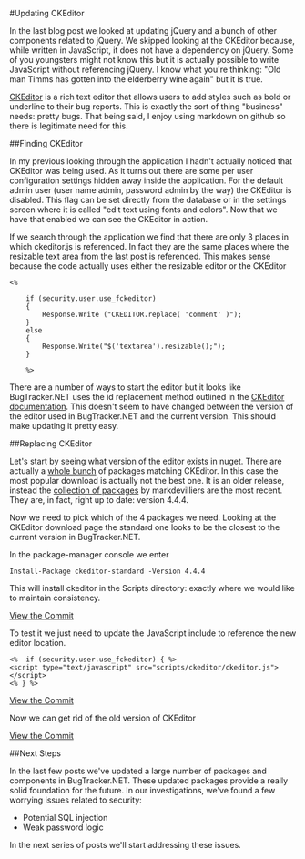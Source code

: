 #Updating CKEditor

In the last blog post we looked at updating jQuery and a bunch of other components related to jQuery. We skipped looking at the CKEditor because, while written in JavaScript, it does not have a dependency on jQuery. Some of you youngsters might not know this but it is actually possible to write JavaScript without referencing jQuery. I know what you're thinking: "Old man Timms has gotten into the elderberry wine again" but it is true.

[CKEditor](http://ckeditor.com/) is a rich text editor that allows users to add styles such as bold or underline to their bug reports. This is exactly the sort of thing "business" needs: pretty bugs. That being said, I enjoy using markdown on github so there is legitimate need for this.

##Finding CKEditor

In my previous looking through the application I hadn't actually noticed that CKEditor was being used. As it turns out there are some per user configuration settings hidden away inside the application. For the default admin user (user name admin, password admin by the way) the CKEditor is disabled. This flag can be set directly from the database or in the settings screen where it is called "edit text using fonts and colors". Now that we have that enabled we can see the CKEditor in action.

If we search through the application we find that there are only 3 places in which ckeditor.js is referenced. In fact they are the same places where the resizable text area from the last post is referenced. This makes sense because the code actually uses either the resizable editor or the CKEditor

```
<%

	if (security.user.use_fckeditor)
	{
		Response.Write ("CKEDITOR.replace( 'comment' )");
	}
	else
	{
		Response.Write("$('textarea').resizable();");
	}

	%>
```
There are a number of ways to start the editor but it looks like BugTracker.NET uses the id replacement method outlined in the [CKEditor documentation](http://nightly.ckeditor.com/14-09-21-06-07/standard/samples/replacebycode.html).  This doesn't seem to have changed between the version of the editor used in BugTracker.NET and the current version. This should make updating it pretty easy.

##Replacing CKEditor

Let's start by seeing what version of the editor exists in nuget. There are actually a [whole bunch](http://www.nuget.org/packages?q=ckeditor) of packages matching CKEditor. In this case the most popular download is actually not the best one. It is an older release, instead the [collection of packages](http://www.nuget.org/profiles/markdevilliers) by markdevilliers are the most recent. They are, in fact, right up to date: version 4.4.4.

Now we need to pick which of the 4 packages we need. Looking at the CKEditor download page the standard one looks to be the closest to the current version in BugTracker.NET.

In the package-manager console we enter

```
Install-Package ckeditor-standard -Version 4.4.4
```

This will install ckeditor in the Scripts directory: exactly where we would like to maintain consistency.

[View the Commit](https://github.com/dpaquette/BugTracker.NET/commit/5d1377d2e75f5b648317c91e799b6142b0785499)

To test it we just need to update the JavaScript include to reference the new editor location.

```
<%  if (security.user.use_fckeditor) { %>
<script type="text/javascript" src="scripts/ckeditor/ckeditor.js"></script>
<% } %>
```
[View the Commit](https://github.com/dpaquette/BugTracker.NET/commit/d9d00cd9e9b3b05ac624af16b93e3138e237d92f)

Now we can get rid of the old version of CKEditor

[View the Commit](https://github.com/dpaquette/BugTracker.NET/commit/fc9b05b9c40fdc17515f48c5b0dbd2f0eb7d19a8)

##Next Steps

In the last few posts we've updated a large number of packages and components in BugTracker.NET. These updated packages provide a really solid foundation for the future. In our investigations, we've found a few worrying issues related to security:

 - Potential SQL injection
 - Weak password logic

 In the next series of posts we'll start addressing these issues.
